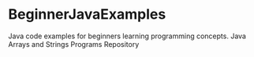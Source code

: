 # BeginnerJavaExamples
Java code examples for beginners learning programming concepts.  Java Arrays and Strings Programs Repository
